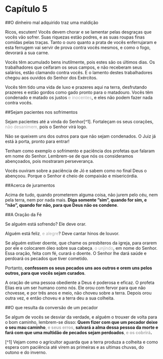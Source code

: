 # Capítulo 5

##O dinheiro mal adquirido traz uma maldição

Ricos, escutem! Vocês devem chorar e se lamentar pelas desgraças que vocês vão sofrer. Suas riquezas estão podres, e as suas roupas finas comidas pelas traças. Tanto o ouro quanto a prata de vocês enferrujaram e esta ferrugem vai servir de prova contra vocês mesmos, e como o fogo, devorará a sua carne.

Vocês têm acumulado bens inutilmente, pois estes são os últimos dias. Os trabalhadores que ceifaram os seus campos, e não receberam seus salários, estão clamando contra vocês. E o lamento destes trabalhadores chegou aos ouvidos do Senhor dos Exércitos.

Vocês têm tido uma vida de luxo e prazeres aqui na terra, desfrutando prazeres e estão  gordos como gado pronto para o matadouro. Vocês têm condenado e matado os justos <font color="darkgray">e inocentes</font>, e eles não podem fazer nada contra vocês.

##Sejam pacientes nos sofrimentos

Sejam pacientes até a vinda do Senhor[^1]. Fortaleçam os seus corações, <font color="darkgray">não desanimem,</font> pois o Senhor virá logo.

Não se queixem uns dos outros para que não sejam condenados. O Juiz já está à porta, pronto para entrar!

Tenham como exemplo o sofrimento e paciência dos profetas que falaram em nome do Senhor. Lembrem-se de que nós os consideramos abençoados, pois mostraram perseverança.

Vocês ouviram sobre a paciência de Jó e sabem como no final Deus o abençoou. Porque o Senhor é cheio de compaixão e misericórdia.

##Acerca de juramentos

Acima de tudo, quando prometerem alguma coisa, não jurem pelo céu, nem pela terra, nem por nada mais. **Diga somente ”sim”, quando for sim, e “não”, quando for não, para que Deus não os condene**.

##A Oração da Fé

Se alguém está sofrendo? Ele deve orar.

Alguém está feliz<font color="darkgray">, e alegre</font>? Deve cantar hinos de louvor.

Se alguém estiver doente, que chame os presbíteros da igreja, para orarem por ele e colocarem óleo sobre sua cabeça<font color="darkgray">, o unjindo</font>, em nome do Senhor. Essa oração, feita com fé, curará o doente. O Senhor lhe dará saúde e perdoará os pecados que tiver cometido.

Portanto, **confessem os seus pecados uns aos outros e orem uns pelos outros, para que vocês sejam curados**.

A oração de uma pessoa obediente a Deus é poderosa e eficaz. O profeta Elias era um ser humano como nós. Ele orou com fervor para que não chovesse, e por três anos e meio, não choveu sobre a terra. Depois orou outra vez, e então choveu e a terra deu a sua colheita.

##O que resulta da conversão de um pecador

Se algum de vocês se desviar da verdade, e alguém o trouxer de volta para o bom caminho, lembrem-se disso: **Quem fizer com que um pecador deixe o seu mau caminho<font color="darkgray">, e seus erros,</font> salvará a alma dessa pessoa da morte e fará com que uma multidão de pecados sejam perdoados<font color="darkgray">, e os cobrirá</font>.**

[^1] Vejam como o agricultor aguarda que a terra produza a colheita e como espera com paciência até virem as primeiras e as ultimas chuvas, do outono e do inverno.